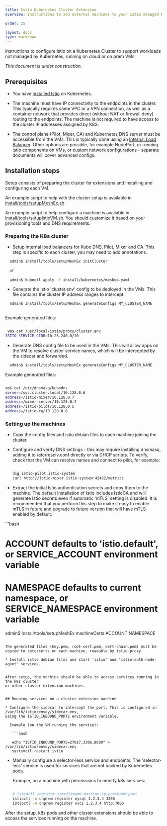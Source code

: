 ```yaml
---
title: Istio Kubernetes Cluster Extension
overview: Instructions to add external machines to your Istio managed Kubernetes cluster.

order: 25

layout: docs
type: markdown
---
```


Instructions to configure Istio on a Kubernetes Cluster to support workloads not
managed by Kubernetes, running on cloud or on prem VMs.

_This document is under construction._

## Prerequisites

* You have [installed Istio](install-kubernetes.html) on Kubernetes.

* The machine must have IP connectivity to the endpoints in the cluster. This
typically requires same VPC or a VPN connection, as well as a container network that
provides direct (without NAT or firewall deny) routing to the endpoints. The machine
is not required to have access to the cluster IP addresses assigned by K8S.

* The control plane (Pilot, Mixer, CA) and Kubernetes DNS server must be accessible
from the VMs. This is typically done using an [Internal Load
Balancer](https://kubernetes.io/docs/concepts/services-networking/service/#internal-load-balancer).
Other options are possible, for example NodePort, or running Istio components on VMs, or
custom network configurations - separate documents will cover advanced configs.

## Installation steps

Setup consists of preparing the cluster for extensions and installing and configuring each VM.

An example script to help with the cluster setup is available in
[install/tools/setupMeshEx.sh](https://raw.githubusercontent.com/istio/istio/master/install/tools/setupMeshEx.sh).

An example script to help configure a machine is available in [install/tools/setupIstioVM.sh](https://raw.githubusercontent.com/istio/istio/master/install/tools/setupIstioVM.sh).
You should customize it based on your provisioning tools and DNS requirements.

### Preparing the K8s cluster

* Setup internal load balancers for Kube DNS, Pilot, Mixer and CA. This step is specific to
each cluster, you may need to add annotations.

```bash
  admin$ install/tools/setupMeshEx initCluster
  
  or 
  
  admin$ kubectl apply -f install/kubernetes/meshex.yaml
```

* Generate the Istio 'cluster.env' config to be deployed in the VMs. This file contains
the cluster IP address ranges to intercept. 

```bash
  admin$ install/tools/setupMeshEx generateConfigs MY_CLUSTER_NAME
  
```

Example generated files:

   ```bash

    vm$ cat /usr/local/istio/proxy/cluster.env
   ISTIO_SERVICE_CIDR=10.23.240.0/20

  ```
* Generate DNS config file to be used in the VMs. This will allow apps on the VM to resolve
cluster service names, which will be intercepted by the sidecar and forwarded.

```bash
  admin$ install/tools/setupMeshEx generateConfigs MY_CLUSTER_NAME

```

Example generated files:

   ```bash

   vm$ cat /etc/dnsmasq/kubedns
   server=/svc.cluster.local/10.128.0.6
   address=/istio-mixer/10.128.0.7
   address=/mixer-server/10.128.0.7
   address=/istio-pilot/10.128.0.5
   address=/istio-ca/10.128.0.8

  ```

### Setting up the machines

* Copy the config files and istio debian files to each machine joining the cluster.

* Configure and verify DNS settings - this may require installing dnsmasq, adding it to
/etc/resolv.conf directly or via DHCP scripts.  To verify, check that the VM can resolve
names and connect to pilot, for example:

    ```bash

    dig istio-pilot.istio-system
    curl http://istio-mixer.istio-system:42422/metrics
    ```

* Extract the initial Istio authentication secrets and copy them to the machine. The default
installation of Istio includes IstioCA and will generate Istio secrets even if automatic 'mTLS'
setting is disabled. It is recommended that you perform this step to make it easy to
enable mTLS in future and upgrade to future version that will have mTLS enabled by default.

'''bash
  # ACCOUNT defaults to 'istio.default', or SERVICE_ACCOUNT environment variable
  # NAMESPACE defaults to current namespace, or SERVICE_NAMESPACE environment variable

  admin$ install/tools/setupMeshEx machineCerts ACCOUNT NAMESPACE

```

The generated files (key.pem, root-cert.pem, cert-chain.pem) must be copied to /etc/certs on each machine, readable by istio-proxy.

* Install istio debian files and start 'istio' and 'istio-auth-node-agent' services.


After setup, the machine should be able to access services running in the k8s cluster
or other cluster extension machines.


## Running services on a cluster extension machine

* Configure the sidecar to intercept the port. This is configured in /var/lib/istio/envoy/sidecar.env,
using the ISTIO_INBOUND_PORTS environment variable.

  Example (on the VM running the service):

   ```bash

   echo "ISTIO_INBOUND_PORTS=27017,3306,8080" > /var/lib/istio/envoy/sidecar.env
   systemctl restart istio
   ```

* Manually configure a selector-less service and endpoints. The 'selector-less' service is used for
services that are not backed by Kubernetes pods.

   Example, on a machine with permissions to modify k8s services:
   ```bash

   # istioctl register servicename machine-ip portname:port
   istioctl -n onprem register mysql 1.2.3.4 3306
   istioctl -n onprem register svc1 1.2.3.4 http:7000
   ```

After the setup, k8s pods and other cluster extensions should be able to access the
services running on the machine.
